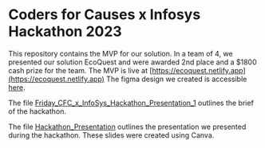 # Coders for Causes x Infosys Hackathon 2023

This repository contains the MVP for our solution.
In a team of 4, we presented our solution EcoQuest and were awarded 2nd place and a $1800 cash prize for the team.
The MVP is live at [https://ecoquest.netlify.app](https://ecoquest.netlify.app)
The figma design we created is accessible [here](https://www.figma.com/file/Ugiy6hAOuohOof37p6CCf4/CFC-Hackathon-May-2023?type=design&node-id=0-1&t=rXypNmFlwSmYroL3-0).

The file [Friday_CFC_x_InfoSys_Hackathon_Presentation_1](https://drive.google.com/file/d/1wopq5Cxv7gCyJXxT7xQ1d_fPA-ro1O7m/view?usp=sharing) outlines the brief of the hackathon.

The file [Hackathon_Presentation](https://drive.google.com/file/d/1kIfHz6vr_SFOggrnewZXeBFLng0XEgDA/view?usp=sharing) outlines the presentation we presented during the hackathon. These slides were created using Canva.
